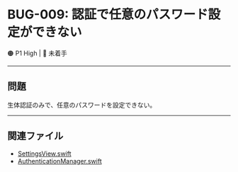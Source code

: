 # BUG-009: 認証で任意のパスワード設定ができない

🟠 P1 High | 📝 未着手

---

## 問題

生体認証のみで、任意のパスワードを設定できない。

---

## 関連ファイル

- [SettingsView.swift](../../VanishBrowser/VanishBrowser/Views/SettingsView.swift)
- [AuthenticationManager.swift](../../VanishBrowser/VanishBrowser/Services/AuthenticationManager.swift)
